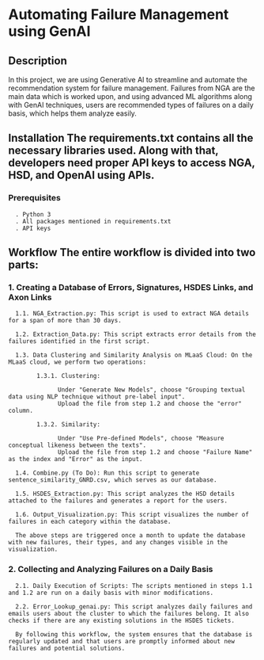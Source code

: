 # Automating Failure Management using GenAI

## Description

In this project, we are using Generative AI to streamline and automate the recommendation system for failure management. Failures from NGA are the main data which is worked upon, and using advanced ML algorithms along with GenAI   techniques, users are recommended types of failures on a daily basis, which helps them analyze easily.

## Installation The requirements.txt contains all the necessary libraries used. Along with that, developers need proper API keys to access NGA, HSD, and OpenAI using APIs.

### Prerequisites

      . Python 3
      . All packages mentioned in requirements.txt
      . API keys
## Workflow The entire workflow is divided into two parts:

### 1. Creating a Database of Errors, Signatures, HSDES Links, and Axon Links

      1.1. NGA_Extraction.py: This script is used to extract NGA details for a span of more than 30 days.

      1.2. Extraction_Data.py: This script extracts error details from the failures identified in the first script.

      1.3. Data Clustering and Similarity Analysis on MLaaS Cloud: On the MLaaS cloud, we perform two operations:
      
            1.3.1. Clustering:

                  Under "Generate New Models", choose "Grouping textual data using NLP technique without pre-label input".
                  Upload the file from step 1.2 and choose the "error" column.

            1.3.2. Similarity:

                  Under "Use Pre-defined Models", choose "Measure conceptual likeness between the texts".
                  Upload the file from step 1.2 and choose "Failure Name" as the index and "Error" as the input.
                  
      1.4. Combine.py (To Do): Run this script to generate sentence_similarity_GNRD.csv, which serves as our database.
      
      1.5. HSDES_Extraction.py: This script analyzes the HSD details attached to the failures and generates a report for the users.
      
      1.6. Output_Visualization.py: This script visualizes the number of failures in each category within the database.

      The above steps are triggered once a month to update the database with new failures, their types, and any changes visible in the visualization.

### 2. Collecting and Analyzing Failures on a Daily Basis

      2.1. Daily Execution of Scripts: The scripts mentioned in steps 1.1 and 1.2 are run on a daily basis with minor modifications.
      
      2.2. Error_Lookup_genai.py: This script analyzes daily failures and emails users about the cluster to which the failures belong. It also checks if there are any existing solutions in the HSDES tickets.
      
      By following this workflow, the system ensures that the database is regularly updated and that users are promptly informed about new failures and potential solutions.

